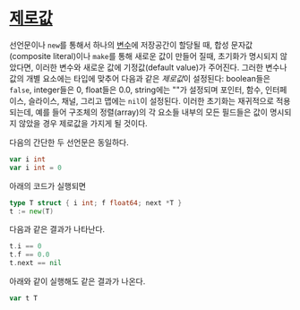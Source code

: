 # [제로값](#the-zero-value)

선언문이나 `new`를 통해서 하나의 [변수](/Variables/)에 저장공간이 할당될 때, 합성 문자값(composite literal)이나 `make`를 통해 새로운 값이 만들어 질때, 초기화가 명시되지 않았다면, 이러한 변수와 새로운 값에 기정값(default value)가 주어진다. 그러한 변수나 값의 개별 요소에는 타입에 맞추어 다음과 같은 *제로값*이 설정된다: boolean들은 `false`, integer들은 0, float들은 0.0, string에는 ""가 설정되며 포인터, 함수, 인터페이스, 슬라이스, 채널, 그리고 맵에는 `nil`이 설정된다. 이러한 초기화는 재귀적으로 적용되는데, 예를 들어 구조체의 정렬(array)의 각 요소들 내부의 모든 필드들은 값이 명시되지 않았을 경우 제로값을 가지게 될 것이다.

다음의 간단한 두 선언문은 동일하다.

```go
var i int
var i int = 0
```

아래의 코드가 실행되면

```go
type T struct { i int; f float64; next *T }
t := new(T)
```

다음과 같은 결과가 나타난다.

```go
t.i == 0
t.f == 0.0
t.next == nil
```

아래와 같이 실행해도 같은 결과가 나온다.

```go
var t T
```